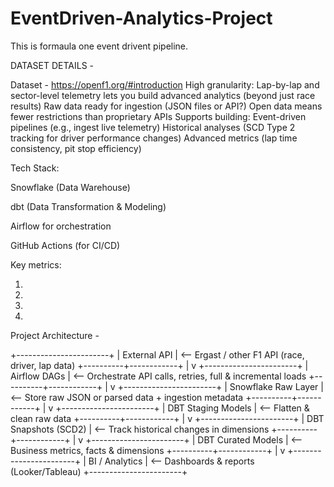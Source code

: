 # EventDriven-Analytics-Project

This is formaula one event drivent pipeline. 


DATASET DETAILS -

Dataset - https://openf1.org/#introduction
High granularity: Lap-by-lap and sector-level telemetry lets you build advanced analytics (beyond just race results)
Raw data ready for ingestion (JSON files or API?)
Open data means fewer restrictions than proprietary APIs
Supports building:
Event-driven pipelines (e.g., ingest live telemetry)
Historical analyses (SCD Type 2 tracking for driver performance changes)
Advanced metrics (lap time consistency, pit stop efficiency)



Tech Stack:

Snowflake (Data Warehouse)

dbt (Data Transformation & Modeling)

Airflow for orchestration

GitHub Actions (for CI/CD)





Key metrics:

1)
2) 
3) 
4)

Project Architecture -

+-----------------------+
|     External API      |  <-- Ergast / other F1 API (race, driver, lap data)
+----------+------------+
           |
           v
+-----------------------+
|      Airflow DAGs     |  <-- Orchestrate API calls, retries, full & incremental loads
+----------+------------+
           |
           v
+-----------------------+
|   Snowflake Raw Layer |  <-- Store raw JSON or parsed data + ingestion metadata
+----------+------------+
           |
           v
+-----------------------+
|  DBT Staging Models   |  <-- Flatten & clean raw data
+----------+------------+
           |
           v
+-----------------------+
|  DBT Snapshots (SCD2) |  <-- Track historical changes in dimensions
+----------+------------+
           |
           v
+-----------------------+
| DBT Curated Models    |  <-- Business metrics, facts & dimensions
+----------+------------+
           |
           v
+-----------------------+
|     BI / Analytics    |  <-- Dashboards & reports (Looker/Tableau)
+-----------------------+


